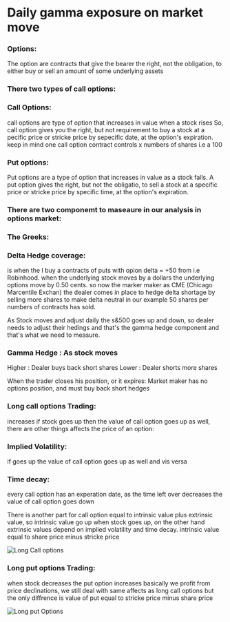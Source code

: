 # Daily gamma exposure on market move

### Options: 

The option are contracts that give the bearer the right, not the obligation, to either buy or sell an amount of some underlying assets

### There two types of call options:
### Call Options:
call options are type of option that increases in value when a stock rises
So, call option gives you the right, but not requirement to buy a stock at a pecific price or stricke price by sepecific date, at the option's expiration.
keep in mind one call option contract controls x numbers of shares i.e a 100

### Put options:

Put options are a type of option that increases in value as a stock falls. 
A put option gives the right, but not the obligatio, to sell a stock at a specific price or stricke price by specific time, at the option's expiration.

### There are two componemt to maseaure in our analysis in options market:
### The Greeks: 
### Delta Hedge coverage: 

is when the I buy a contracts of puts with opion delta = +50 from i.e Robinhood. when the underlying stock moves by a dollars the underlying options move by 0.50 cents. so now the marker maker as CME (Chicago Marcentile Exchan) the dealer comes in place to hedge delta shortage by selling more shares to make delta neutral in our example 50 shares per numbers of contracts has  sold.


As Stock moves and adjust daily the s&500 goes up and down, so dealer needs to adjust their hedings and that's the gamma hedge component and that's what we need to measure.
### Gamma Hedge : As stock moves 

Higher : Dealer buys back short shares
Lower : Dealer shorts more shares 

When the trader closes his position, or it expires:
Market maker has no options position, and must buy back  short hedges

### Long call options Trading:
increases if stock goes up then the value of call option goes up as well, there are other things affects the price of an option:

### Implied Volatility:
if goes up the value of call option goes up as well and vis versa 
### Time decay:
every call option has an experation date, as the time left over decreases the value of call option goes down

There is another part for call option equal to intrinsic value plus extrinsic value, so intrinsic value go up when stock goes up, on the other hand extrinsic values
depend on implied volatility and time decay.
intrinsic value equal to share price minus stricke price

![Long Call options](https://user-images.githubusercontent.com/69637182/202533839-2293ef0f-a940-44ca-8a41-18cbbb9efd1a.png)



### Long put options Trading:
when stock decreases the put option increases basically we profit from price declinations, we still deal with same affects as long call options but the only diffrence is value of put equal to stricke price minus share price 

![Long put Options](https://user-images.githubusercontent.com/69637182/202533315-5c969765-fb3a-4e99-b2ab-c26b40f26a4e.png)




